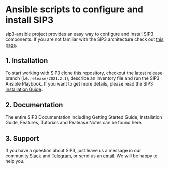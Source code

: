 # Ansible scripts to configure and install SIP3 

sip3-ansible project provides an easy way to configure and install SIP3 components. If you are not familiar with the SIP3 architecture check out [this page](https://sip3.io/features).

## 1. Installation

To start working with SIP3 clone this repository, checkout the latest release branch (i.e. `release/2021.2.1`), describe an inventory file and run the SIP3 Ansible Playbook. If you want to get more details, please read the SIP3 [Installation Guide](https://sip3.io/docs/InstallationGuide.html).

## 2. Documentation

The entire SIP3 Documentation including Getting Started Guide, Installation Guide, Features, Tutorials and Realease Notes can be found here.

## 3. Support

If you have a question about SIP3, just leave us a message in our community [Slack](https://join.slack.com/t/sip3-community/shared_invite/enQtOTIyMjg3NDI0MjU3LWUwYzhlOTFhODYxMTEwNjllYjZjNzc1M2NmM2EyNDM0ZjJmNTVkOTg1MGQ3YmFmNWU5NjlhOGI3MWU1MzUwMjE) and [Telegram](https://t.me/sip3io), or send us an [email](mailto:support@sip3.io). We will be happy to help you.
